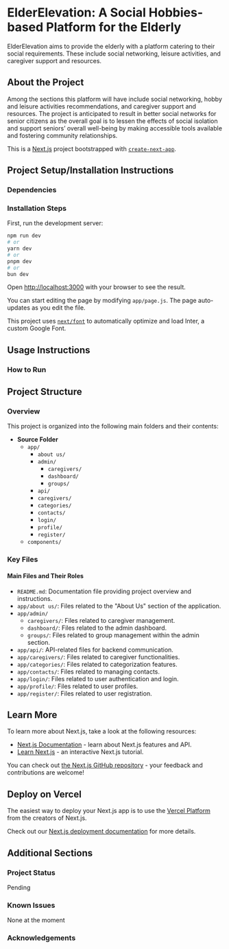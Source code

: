 # ElderElevation: A Social Hobbies-based Platform for the Elderly
ElderElevation aims to provide the elderly with a platform catering to their social requirements. These include social networking, leisure activities, and caregiver support and resources.

## About the Project

Among the sections this platform will have include social networking, hobby and leisure activities recommendations, and caregiver support and resources. The project is anticipated to result in better social networks for senior citizens as the overall goal is to lessen the effects of social isolation and support seniors’ overall well-being by making accessible tools available and fostering community relationships.



This is a [Next.js](https://nextjs.org/) project bootstrapped with [`create-next-app`](https://github.com/vercel/next.js/tree/canary/packages/create-next-app).

## Project Setup/Installation Instructions

### Dependencies



### Installation Steps

First, run the development server:

```bash
npm run dev
# or
yarn dev
# or
pnpm dev
# or
bun dev
```

Open [http://localhost:3000](http://localhost:3000) with your browser to see the result.

You can start editing the page by modifying `app/page.js`. The page auto-updates as you edit the file.

This project uses [`next/font`](https://nextjs.org/docs/basic-features/font-optimization) to automatically optimize and load Inter, a custom Google Font.

## Usage Instructions

### How to Run
## Project Structure

### Overview

This project is organized into the following main folders and their contents:

- **Source Folder**
  - `app/`
    - `about us/`
    - `admin/`
      - `caregivers/`
      - `dashboard/`
      - `groups/`
    - `api/`
    - `caregivers/`
    - `categories/`
    - `contacts/`
    - `login/`
    - `profile/`
    - `register/`
  - `components/`

### Key Files

#### Main Files and Their Roles

- `README.md`: Documentation file providing project overview and instructions.
- `app/about us/`: Files related to the "About Us" section of the application.
- `app/admin/`
  - `caregivers/`: Files related to caregiver management.
  - `dashboard/`: Files related to the admin dashboard.
  - `groups/`: Files related to group management within the admin section.
- `app/api/`: API-related files for backend communication.
- `app/caregivers/`: Files related to caregiver functionalities.
- `app/categories/`: Files related to categorization features.
- `app/contacts/`: Files related to managing contacts.
- `app/login/`: Files related to user authentication and login.
- `app/profile/`: Files related to user profiles.
- `app/register/`: Files related to user registration.



## Learn More

To learn more about Next.js, take a look at the following resources:

- [Next.js Documentation](https://nextjs.org/docs) - learn about Next.js features and API.
- [Learn Next.js](https://nextjs.org/learn) - an interactive Next.js tutorial.

You can check out [the Next.js GitHub repository](https://github.com/vercel/next.js/) - your feedback and contributions are welcome!

## Deploy on Vercel

The easiest way to deploy your Next.js app is to use the [Vercel Platform](https://vercel.com/new?utm_medium=default-template&filter=next.js&utm_source=create-next-app&utm_campaign=create-next-app-readme) from the creators of Next.js.

Check out our [Next.js deployment documentation](https://nextjs.org/docs/deployment) for more details.

## Additional Sections
### Project Status
Pending

### Known Issues
None at the moment

### Acknowledgements




